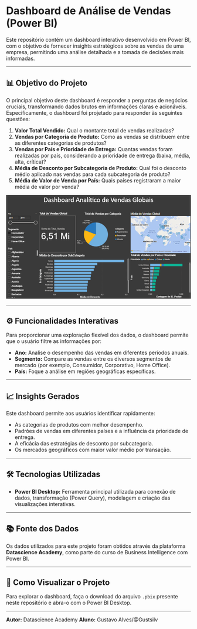 # Dashboard de Análise de Vendas (Power BI)

Este repositório contém um dashboard interativo desenvolvido em Power BI, com o objetivo de fornecer insights estratégicos sobre as vendas de uma empresa, permitindo uma análise detalhada e a tomada de decisões mais informadas.

---

## 📊 Objetivo do Projeto

O principal objetivo deste dashboard é responder a perguntas de negócios cruciais, transformando dados brutos em informações claras e acionáveis. Especificamente, o dashboard foi projetado para responder às seguintes questões:

1.  **Valor Total Vendido:** Qual o montante total de vendas realizadas?
2.  **Vendas por Categoria de Produto:** Como as vendas se distribuem entre as diferentes categorias de produtos?
3.  **Vendas por País e Prioridade de Entrega:** Quantas vendas foram realizadas por país, considerando a prioridade de entrega (baixa, média, alta, crítica)?
4.  **Média de Desconto por Subcategoria de Produto:** Qual foi o desconto médio aplicado nas vendas para cada subcategoria de produto?
5.  **Média de Valor de Venda por País:** Quais países registraram a maior média de valor por venda?

![Dashboard Analitico de Vendas Globais](imagens/Dashboard.png)

---

## ⚙️ Funcionalidades Interativas

Para proporcionar uma exploração flexível dos dados, o dashboard permite que o usuário filtre as informações por:

* **Ano:** Analise o desempenho das vendas em diferentes períodos anuais.
* **Segmento:** Compare as vendas entre os diversos segmentos de mercado (por exemplo, Consumidor, Corporativo, Home Office).
* **País:** Foque a análise em regiões geográficas específicas.

---

## 📈 Insights Gerados

Este dashboard permite aos usuários identificar rapidamente:

* As categorias de produtos com melhor desempenho.
* Padrões de vendas em diferentes países e a influência da prioridade de entrega.
* A eficácia das estratégias de desconto por subcategoria.
* Os mercados geográficos com maior valor médio por transação.

---

## 🛠️ Tecnologias Utilizadas

* **Power BI Desktop:** Ferramenta principal utilizada para conexão de dados, transformação (Power Query), modelagem e criação das visualizações interativas.

---

## 📚 Fonte dos Dados

Os dados utilizados para este projeto foram obtidos através da plataforma **Datascience Academy**, como parte do curso de Business Intelligence com Power BI.

---

## 🚀 Como Visualizar o Projeto

Para explorar o dashboard, faça o download do arquivo `.pbix` presente neste repositório e abra-o com o Power BI Desktop.

---

**Autor:** Datascience Academy
**Aluno:** Gustavo Alves/@Gustsilv
